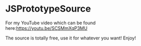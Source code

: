 # JSPrototypeSource
For my YouTube video which can be found here:<https://youtu.be/SCSMmXqP3MU>

The source is totally free, use it for whatever you want! Enjoy!